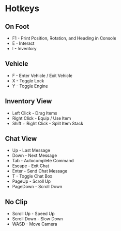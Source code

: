 

# Hotkeys

## On Foot

-   F1 - Print Position, Rotation, and Heading in Console
-   E - Interact
-   I - Inventory

## Vehicle

-   F - Enter Vehicle / Exit Vehicle
-   X - Toggle Lock
-   Y - Toggle Engine

## Inventory View

-   Left Click - Drag Items
-   Right Click - Equip / Use Item
-   Shift + Right Click - Split Item Stack

## Chat View

-   Up - Last Message
-   Down - Next Message
-   Tab - Autocomplete Command
-   Escape - Exit Chat
-   Enter - Send Chat Message
-   T - Toggle Chat Box
-   PageUp - Scroll Up
-   PageDown - Scroll Down

## No Clip

-   Scroll Up - Speed Up
-   Scroll Down - Slow Down
-   WASD - Move Camera
